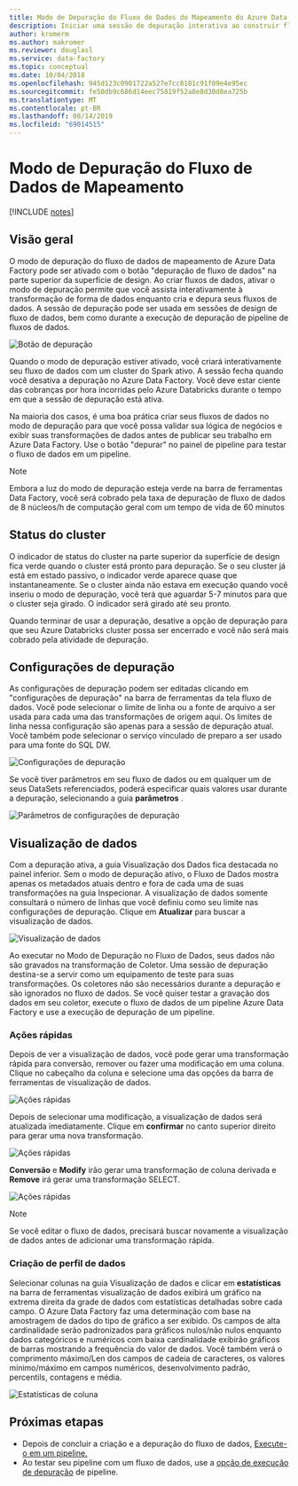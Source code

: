```yaml
---
title: Modo de Depuração do Fluxo de Dados do Mapeamento do Azure Data Factory
description: Iniciar uma sessão de depuração interativa ao construir fluxos de dados
author: kromerm
ms.author: makromer
ms.reviewer: douglasl
ms.service: data-factory
ms.topic: conceptual
ms.date: 10/04/2018
ms.openlocfilehash: 945d123c0901722a527e7cc8181c91f09e4e95ec
ms.sourcegitcommit: fe50db9c686d14eec75819f52a8e8d30d8ea725b
ms.translationtype: MT
ms.contentlocale: pt-BR
ms.lasthandoff: 08/14/2019
ms.locfileid: "69014515"
---
```

# <a name="mapping-data-flow-debug-mode"></a>Modo de Depuração do Fluxo de Dados de Mapeamento

[!INCLUDE [notes](../../includes/data-factory-data-flow-preview.md)]

## <a name="overview"></a>Visão geral

O modo de depuração do fluxo de dados de mapeamento de Azure Data Factory pode ser ativado com o botão "depuração de fluxo de dados" na parte superior da superfície de design. Ao criar fluxos de dados, ativar o modo de depuração permite que você assista interativamente à transformação de forma de dados enquanto cria e depura seus fluxos de dados. A sessão de depuração pode ser usada em sessões de design de fluxo de dados, bem como durante a execução de depuração de pipeline de fluxos de dados.

![Botão de depuração](media/data-flow/debugbutton.png "Botão de depuração")

Quando o modo de depuração estiver ativado, você criará interativamente seu fluxo de dados com um cluster do Spark ativo. A sessão fecha quando você desativa a depuração no Azure Data Factory. Você deve estar ciente das cobranças por hora incorridas pelo Azure Databricks durante o tempo em que a sessão de depuração está ativa.

Na maioria dos casos, é uma boa prática criar seus fluxos de dados no modo de depuração para que você possa validar sua lógica de negócios e exibir suas transformações de dados antes de publicar seu trabalho em Azure Data Factory. Use o botão "depurar" no painel de pipeline para testar o fluxo de dados em um pipeline.

> [!NOTE]
> Embora a luz do modo de depuração esteja verde na barra de ferramentas Data Factory, você será cobrado pela taxa de depuração de fluxo de dados de 8 núcleos/h de computação geral com um tempo de vida de 60 minutos 

## <a name="cluster-status"></a>Status do cluster

O indicador de status do cluster na parte superior da superfície de design fica verde quando o cluster está pronto para depuração. Se o seu cluster já está em estado passivo, o indicador verde aparece quase que instantaneamente. Se o cluster ainda não estava em execução quando você inseriu o modo de depuração, você terá que aguardar 5-7 minutos para que o cluster seja girado. O indicador será girado até seu pronto.

Quando terminar de usar a depuração, desative a opção de depuração para que seu Azure Databricks cluster possa ser encerrado e você não será mais cobrado pela atividade de depuração.

## <a name="debug-settings"></a>Configurações de depuração

As configurações de depuração podem ser editadas clicando em "configurações de depuração" na barra de ferramentas da tela fluxo de dados. Você pode selecionar o limite de linha ou a fonte de arquivo a ser usada para cada uma das transformações de origem aqui. Os limites de linha nessa configuração são apenas para a sessão de depuração atual. Você também pode selecionar o serviço vinculado de preparo a ser usado para uma fonte do SQL DW. 

![Configurações de depuração](media/data-flow/debug-settings.png "Configurações de depuração")

Se você tiver parâmetros em seu fluxo de dados ou em qualquer um de seus DataSets referenciados, poderá especificar quais valores usar durante a depuração, selecionando a guia **parâmetros** .

![Parâmetros de configurações de depuração](media/data-flow/debug-settings2.png "Parâmetros de configurações de depuração")

## <a name="data-preview"></a>Visualização de dados

Com a depuração ativa, a guia Visualização dos Dados fica destacada no painel inferior. Sem o modo de depuração ativo, o Fluxo de Dados mostra apenas os metadados atuais dentro e fora de cada uma de suas transformações na guia Inspecionar. A visualização de dados somente consultará o número de linhas que você definiu como seu limite nas configurações de depuração. Clique em **Atualizar** para buscar a visualização de dados.

![Visualização de dados](media/data-flow/datapreview.png "Visualização de dados")

Ao executar no Modo de Depuração no Fluxo de Dados, seus dados não são gravados na transformação de Coletor. Uma sessão de depuração destina-se a servir como um equipamento de teste para suas transformações. Os coletores não são necessários durante a depuração e são ignorados no fluxo de dados. Se você quiser testar a gravação dos dados em seu coletor, execute o fluxo de dados de um pipeline Azure Data Factory e use a execução de depuração de um pipeline.

### <a name="quick-actions"></a>Ações rápidas

Depois de ver a visualização de dados, você pode gerar uma transformação rápida para conversão, remover ou fazer uma modificação em uma coluna. Clique no cabeçalho da coluna e selecione uma das opções da barra de ferramentas de visualização de dados.

![Ações rápidas](media/data-flow/quick-actions1.png "Ações rápidas")

Depois de selecionar uma modificação, a visualização de dados será atualizada imediatamente. Clique em **confirmar** no canto superior direito para gerar uma nova transformação.

![Ações rápidas](media/data-flow/quick-actions2.png "Ações rápidas")

**Conversão** e **Modify** irão gerar uma transformação de coluna derivada e **Remove** irá gerar uma transformação SELECT.

![Ações rápidas](media/data-flow/quick-actions3.png "Ações rápidas")

> [!NOTE]
> Se você editar o fluxo de dados, precisará buscar novamente a visualização de dados antes de adicionar uma transformação rápida.

### <a name="data-profiling"></a>Criação de perfil de dados

Selecionar colunas na guia Visualização de dados e clicar em **estatísticas** na barra de ferramentas visualização de dados exibirá um gráfico na extrema direita da grade de dados com estatísticas detalhadas sobre cada campo. O Azure Data Factory faz uma determinação com base na amostragem de dados do tipo de gráfico a ser exibido. Os campos de alta cardinalidade serão padronizados para gráficos nulos/não nulos enquanto dados categóricos e numéricos com baixa cardinalidade exibirão gráficos de barras mostrando a frequência do valor de dados. Você também verá o comprimento máximo/Len dos campos de cadeia de caracteres, os valores mínimo/máximo em campos numéricos, desenvolvimento padrão, percentils, contagens e média.

![Estatísticas de coluna](media/data-flow/stats.png "Estatísticas de coluna")

## <a name="next-steps"></a>Próximas etapas

* Depois de concluir a criação e a depuração do fluxo de dados, [Execute-o em um pipeline.](control-flow-execute-data-flow-activity.md)
* Ao testar seu pipeline com um fluxo de dados, use a [opção de execução de depuração](iterative-development-debugging.md) de pipeline.
